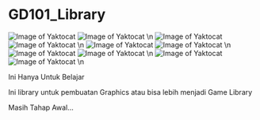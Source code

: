 # GD101_Library

![Image of Yaktocat](https://i.ibb.co/QYMHNNF/passing.png) ![Image of Yaktocat](https://i.ibb.co/7kwyJKb/Windows.png) \n
![Image of Yaktocat](https://i.ibb.co/wcg0zP1/failure.png) ![Image of Yaktocat](https://i.ibb.co/CBRB8Nq/Andro.png) \n
![Image of Yaktocat](https://i.ibb.co/wcg0zP1/failure.png) ![Image of Yaktocat](https://i.ibb.co/7vjgwSR/Htnl5.png) \n
![Image of Yaktocat](https://i.ibb.co/wcg0zP1/failure.png) ![Image of Yaktocat](https://i.ibb.co/swh6tVT/PS1.png) \n
![Image of Yaktocat](https://i.ibb.co/wcg0zP1/failure.png) ![Image of Yaktocat](https://i.ibb.co/7vK4LLh/ps2.png) \n

Ini Hanya Untuk Belajar

Ini library untuk pembuatan Graphics atau bisa lebih menjadi Game Library

Masih Tahap Awal...
